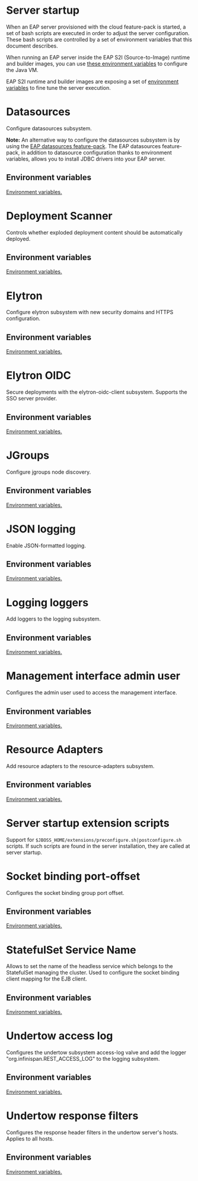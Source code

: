 # Server startup

When an EAP server provisioned with the cloud feature-pack is started, a set of bash scripts are executed in order to adjust 
the server configuration. These bash scripts are controlled by a set of environment variables that this document describes.

When running an EAP server inside the EAP S2I (Source-to-Image) runtime and builder images, you can use [these environment variables](https://github.com/jboss-container-images/openjdk/blob/develop/modules/jvm/api/module.yaml) to configure the Java VM.

EAP S2I runtime and builder images are exposing a set of [environment variables](https://github.com/wildfly/wildfly-cekit-modules/blob/main/jboss/container/wildfly/run/api/module.yaml) to fine tune the server execution.

# Datasources

Configure datasources subsystem.

**Note:** An alternative way to configure the datasources subsystem is by using the [EAP datasources feature-pack](https://github.com/jbossas/eap-datasources-galleon-pack). 
The EAP datasources feature-pack, in addition to datasource configuration thanks to environment variables, allows you to install JDBC drivers into your EAP server.

## Environment variables

[Environment variables.](https://github.com/wildfly/wildfly-cekit-modules/blob/main/jboss/container/wildfly/launch/datasources/module.yaml)

# Deployment Scanner

Controls whether exploded deployment content should be automatically deployed.

## Environment variables

[Environment variables.](https://github.com/wildfly/wildfly-cekit-modules/blob/main/jboss/container/wildfly/launch/deployment-scanner/module.yaml)

# Elytron

Configure elytron subsystem with new security domains and HTTPS configuration.

## Environment variables

[Environment variables.](https://github.com/wildfly/wildfly-cekit-modules/blob/main/jboss/container/wildfly/launch/elytron/module.yaml)

# Elytron OIDC

Secure deployments with the elytron-oidc-client subsystem. Supports the SSO server provider.

## Environment variables

[Environment variables.](https://github.com/wildfly/wildfly-cekit-modules/blob/main/jboss/container/wildfly/launch/oidc/module.yaml)

# JGroups

Configure jgroups node discovery.

## Environment variables

[Environment variables.](https://github.com/wildfly/wildfly-cekit-modules/blob/main/jboss/container/wildfly/launch/jgroups/module.yaml)

# JSON logging

Enable JSON-formatted logging.

## Environment variables

[Environment variables.](https://github.com/wildfly/wildfly-cekit-modules/blob/main/jboss/container/wildfly/launch/json-logging/module.yaml)

# Logging loggers

Add loggers to the logging subsystem.

## Environment variables

[Environment variables.](https://github.com/wildfly/wildfly-cekit-modules/blob/main/jboss/container/wildfly/launch/logger-category/module.yaml)

# Management interface admin user

Configures the admin user used to access the management interface.

## Environment variables

[Environment variables.](https://github.com/wildfly/wildfly-cekit-modules/blob/main/jboss/container/wildfly/launch/admin/2.0/module.yaml)

# Resource Adapters

Add resource adapters to the resource-adapters subsystem.

## Environment variables

[Environment variables.](https://github.com/wildfly/wildfly-cekit-modules/blob/main/jboss/container/wildfly/launch/resource-adapters/module.yaml)

# Server startup extension scripts

Support for ``$JBOSS_HOME/extensions/preconfigure.sh|postconfigure.sh`` scripts. If such scripts are found in 
the server installation, they are called at server startup.

# Socket binding port-offset

Configures the socket binding group port offset.

## Environment variables

[Environment variables.](https://github.com/wildfly/wildfly-cekit-modules/blob/main/jboss/container/wildfly/launch/port-offset/module.yaml)

# StatefulSet Service Name

Allows to set the name of the headless service which belongs to the StatefulSet managing the cluster. 
Used to configure the socket binding client mapping for the EJB client.

## Environment variables

[Environment variables.](https://github.com/wildfly/wildfly-cekit-modules/blob/main/jboss/container/wildfly/launch/statefulset/module.yaml)

# Undertow access log

Configures the undertow subsystem access-log valve and add the logger "org.infinispan.REST_ACCESS_LOG" to the logging subsystem.

## Environment variables

[Environment variables.](https://github.com/wildfly/wildfly-cekit-modules/blob/main/jboss/container/wildfly/launch/access-log-valve/module.yaml)

# Undertow response filters

 Configures the response header filters in the undertow server's hosts. Applies to all hosts.

## Environment variables

[Environment variables.](https://github.com/wildfly/wildfly-cekit-modules/blob/main/jboss/container/wildfly/launch/filters/module.yaml)

